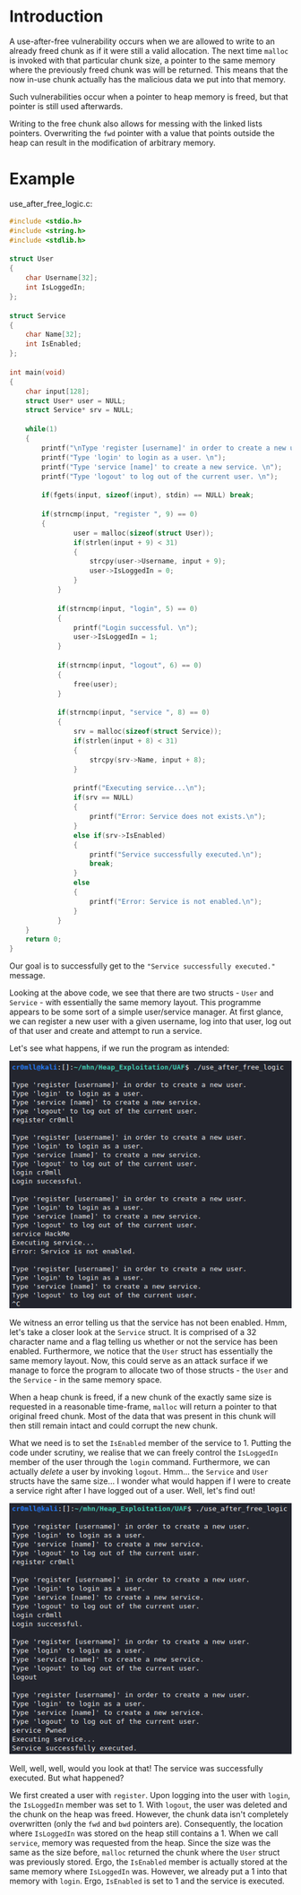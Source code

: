 # Introduction
A use-after-free vulnerability occurs when we are allowed to write to an already freed chunk as if it were still a valid allocation. The next time `malloc` is invoked with that particular chunk size, a pointer to the same memory where the previously freed chunk was will be returned. This means that the now in-use chunk actually has the malicious data we put into that memory.

Such vulnerabilities occur when a pointer to heap memory is freed, but that pointer is still used afterwards.

Writing to the free chunk also allows for messing with the linked lists pointers. Overwriting the `fwd` pointer with a value that points outside the heap can result in the modification of arbitrary memory.

# Example
use_after_free_logic.c:
```cpp
#include <stdio.h>
#include <string.h>
#include <stdlib.h>

struct User
{
	char Username[32];
	int IsLoggedIn;
};

struct Service
{
	char Name[32];
	int IsEnabled;
};

int main(void)
{
	char input[128];
	struct User* user = NULL;
	struct Service* srv = NULL;
	
	while(1)
	{
		printf("\nType 'register [username]' in order to create a new user.\n");
		printf("Type 'login' to login as a user. \n");
		printf("Type 'service [name]' to create a new service. \n");
		printf("Type 'logout' to log out of the current user. \n");
		
		if(fgets(input, sizeof(input), stdin) == NULL) break;
		
		if(strncmp(input, "register ", 9) == 0) 
		{
     			user = malloc(sizeof(struct User));
      			if(strlen(input + 9) < 31) 
      			{
        			strcpy(user->Username, input + 9);
        			user->IsLoggedIn = 0;
      			}
    		}
    		
    		if(strncmp(input, "login", 5) == 0)
    		{
    			printf("Login successful. \n");
    			user->IsLoggedIn = 1;
    		}
    		
    		if(strncmp(input, "logout", 6) == 0)
    		{
    			free(user);
    		}
    		
    		if(strncmp(input, "service ", 8) == 0)
    		{
    			srv = malloc(sizeof(struct Service));
      			if(strlen(input + 8) < 31) 
      			{
        			strcpy(srv->Name, input + 8);
      			}
      			
      			printf("Executing service...\n");
    			if(srv == NULL)
    			{
    				printf("Error: Service does not exists.\n");
    			}
    			else if(srv->IsEnabled)
    			{
    				printf("Service successfully executed.\n");
    				break;
    			}
    			else
    			{
    				printf("Error: Service is not enabled.\n");
    			}		
    		}
	}
	return 0;
}
```

Our goal is to successfully get to the `"Service successfully executed."` message.

Looking at the above code, we see that there are two structs - `User` and `Service` - with essentially the same memory layout. This programme appears to be some sort of a simple user/service manager. At first glance, we can register a new user with a given username, log into that user, log out of that user and create and attempt to run a service. 

Let's see what happens, if we run the program as intended:

![](Resources/Source%20Files/UAF_regular.png)

We witness an error telling us that the service has not been enabled. Hmm, let's take a closer look at the `Service` struct. It is comprised of a 32 character name and a flag telling us whether or not the service has been enabled. Furthermore, we notice that the `User` struct has essentially the same memory layout. Now, this could serve as an attack surface if we manage to force the program to allocate two of those structs - the `User` and the `Service` - in the same memory space.

When a heap chunk is freed, if a new chunk of the exactly same size is requested in a reasonable time-frame, `malloc` will return a pointer to that original freed chunk. Most of the data that was present in this chunk will then still remain intact and could corrupt the new chunk. 

What we need is to set the `IsEnabled` member of the service to 1. Putting the code under scrutiny, we realise that we can freely control the `IsLoggedIn` member of the user through the `login` command. Furthermore, we can actually *delete* a user by invoking `logout`. Hmm... the `Service` and `User` structs have the same size... I wonder what would happen if I were to create a service right after I have logged out of a user. Well, let's find out!

![](Resources/Source%20Files/UAF_pwn.png)

Well, well, well, would you look at that! The service was successfully executed. But what happened?

We first created a user with `register`. Upon logging into the user with `login`, the `IsLoggedIn` member was set to 1. With `logout`, the user was deleted and the chunk on the heap was freed. However, the chunk data isn't completely overwritten (only the `fwd` and `bwd` pointers are). Consequently, the location where `IsLoggedIn` was stored on the heap still contains a 1. When we call `service`, memory was requested from the heap. Since the size was the same as the size before, `malloc` returned the chunk where the `User` struct was previously stored. Ergo, the `IsEnabled` member is actually stored at the same memory where `IsLoggedIn` was. However, we already put a 1 into that memory with `login`. Ergo, `IsEnabled` is set to 1 and the service is executed.
